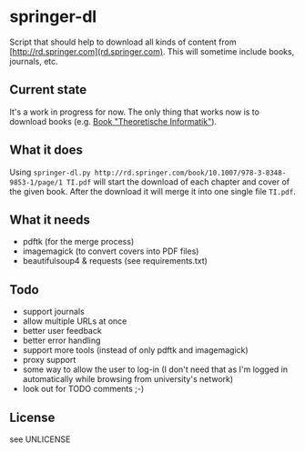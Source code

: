  # springer-dl #
Script that should help to download all kinds of content from [http://rd.springer.com](rd.springer.com). This will sometime include books, journals, etc.

## Current state ##
It's a work in progress for now. The only thing that works now is to download books (e.g. [Book "Theoretische Informatik"](http://rd.springer.com/book/10.1007/978-3-8348-9853-1/page/1)).

## What it does ##
Using `springer-dl.py http://rd.springer.com/book/10.1007/978-3-8348-9853-1/page/1 TI.pdf` will start the download of each chapter and cover of the given book. After the download it will merge it into one single file `TI.pdf`.

## What it needs ##
- pdftk (for the merge process)
- imagemagick (to convert covers into PDF files)
- beautifulsoup4 & requests (see requirements.txt)

## Todo ##
- support journals
- allow multiple URLs at once
- better user feedback
- better error handling
- support more tools (instead of only pdftk and imagemagick)
- proxy support
- some way to allow the user to log-in (I don't need that as I'm logged in automatically while browsing from university's network)
- look out for TODO comments ;-)

## License ##
see UNLICENSE
